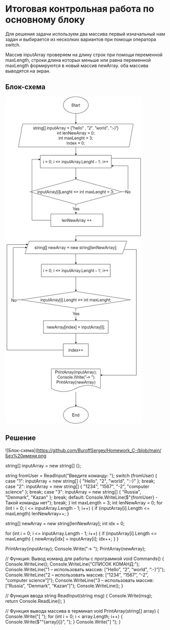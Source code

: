 ﻿# Итоговая контрольная работа по основному блоку

Для решения задачи используем два массива
первый изначальный нам задан и выбирается из несколких вариантов при помощи оператора switch.

Массив inputArray проверяем на длину строк при помощи переменной maxLength, строки длина которых меньше или равна переменной maxLength формируются в новый массив newArray. оба массива выводятся на экран. 


## Блок-схема
![Блок-схема](https://github.com/BuroffSergey/Homework_C-/blob/main/blok-diogram_c%23.png)


## Решение


![Блок-схема](https://github.com/BuroffSergey/Homework_C-/blob/main/Без%20имени.png

string[] inputArray = new string[] {};

string fromUser = ReadInput("Введите команду: ");
switch (fromUser)
{
    case "1":
        inputArray = new string[] { "Hello", "2", "world", ":-)" };
        break;
    case "2":
        inputArray = new string[] { "1234", "1567", "-2", "computer science" };
        break;
    case "3":
        inputArray = new string[] { "Russia", "Denmark", "Kazan" };
        break;
    default:
        Console.WriteLine($"{fromUser} - Такой команды нет");
        break;
}
int maxLength = 3;
int lenNewArray = 0;
for (int i = 0; i <= inputArray.Length - 1; i++)
{
    if (inputArray[i].Length <= maxLength) lenNewArray++;
}

string[] newArray = new string[lenNewArray];
int idx = 0;

for (int i = 0; i <= inputArray.Length - 1; i++)
{
    if (inputArray[i].Length <= maxLength)
    {
        newArray[idx] = inputArray[i];
        idx++;
    }
}

PrintArray(inputArray);
Console.Write("→ ");
PrintArray(newArray);

// Функция: Вывод команд для работы с программой
void Commands()
{
    Console.WriteLine();
    Console.WriteLine("СПИСОК КОМАНД:");
    Console.WriteLine("1 – использовать массив: [“Hello”, “2”, “world”, “:-)”]");
    Console.WriteLine("2 – использовать массив: [“1234”, “1567”, “-2”, “computer science”]");
    Console.WriteLine("3 – использовать массив: [“Russia”, “Denmark”, “Kazan”]");
    Console.WriteLine();
}

// Функция ввода
string ReadInput(string msg)
{
    Console.Write(msg);
    return Console.ReadLine();
}

//  Функция вывода массива в терминал
void PrintArray(string[] array)
{
    Console.Write("[ ");
    for (int i = 0; i < array.Length; i++)
    {
        Console.Write($"“{array[i]}”, ");
    }
    Console.Write("] ");
}



